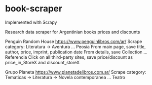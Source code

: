# book-scraper
Implemented with Scrapy

Research data scraper for Argentinian books prices and discounts

Penguin Random House https://www.penguinlibros.com/ar/
Scrape category: Literatura -> Aventura … Peosia
  From main page, save title, author, price, imprint, publication date
  From details, save Collection … Referencia
  Click on all third-party sites, save price/discount as price_in_StoreX and discount_storeX 

Grupo Planeta https://www.planetadelibros.com.ar/
  Scrape category: Tematicas -> Literatura -> Novela contemporanea … Teatro
  
